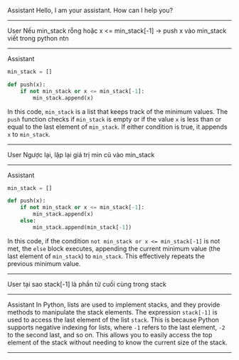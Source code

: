 Assistant
Hello, I am your assistant. How can I help you?
- - - - -
User
Nếu min_stack rỗng hoặc x <= min_stack[-1] → push x vào min_stack
viết trong python ntn 
- - - - -
Assistant
```python
min_stack = []

def push(x):
    if not min_stack or x <= min_stack[-1]:
        min_stack.append(x)
```

In this code, `min_stack` is a list that keeps track of the minimum values. The `push` function checks if `min_stack` is empty or if the value `x` is less than or equal to the last element of `min_stack`. If either condition is true, it appends `x` to `min_stack`.
- - - - -
User
Ngược lại, lặp lại giá trị min cũ vào min_stack
- - - - -
Assistant
```python
min_stack = []

def push(x):
    if not min_stack or x <= min_stack[-1]:
        min_stack.append(x)
    else:
        min_stack.append(min_stack[-1])
```

In this code, if the condition `not min_stack or x <= min_stack[-1]` is not met, the `else` block executes, appending the current minimum value (the last element of `min_stack`) to `min_stack`. This effectively repeats the previous minimum value.
- - - - -
User
tại sao stack[-1] là phần tử cuối cùng trong stack 

- - - - -
Assistant
In Python, lists are used to implement stacks, and they provide methods to manipulate the stack elements. The expression `stack[-1]` is used to access the last element of the list `stack`. This is because Python supports negative indexing for lists, where `-1` refers to the last element, `-2` to the second last, and so on. This allows you to easily access the top element of the stack without needing to know the current size of the stack.
- - - - -